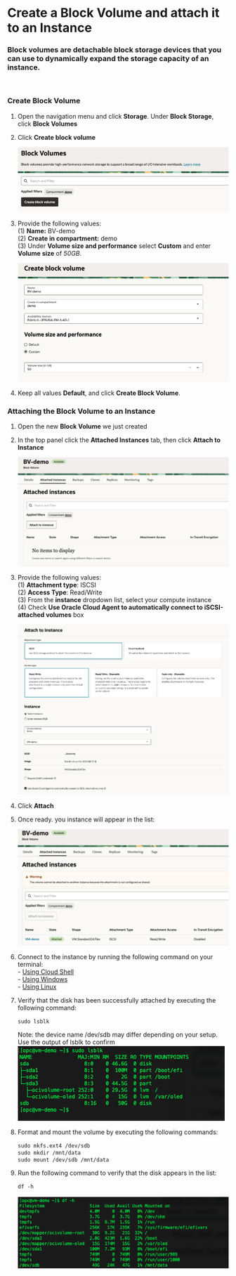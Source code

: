 # Create a Block Volume and attach it to an Instance
### Block volumes are detachable block storage devices that you can use to dynamically expand the storage capacity of an instance.
<br>

### Create Block Volume

1. Open the navigation menu and click **Storage**. Under **Block Storage**, click **Block Volumes**

2. Click **Create block volume**

    ![drawing](../SS/block_volume/1.png)

3. Provide the following values: <br>
    (1) **Name:** BV-demo<br>
    (2) **Create in compartment:** demo <br>
    (3) Under **Volume size and performance** select **Custom** and enter **Volume size** of *50GB*.

    ![drawing](../SS/block_volume/2.png)

4. Keep all values **Default**, and click **Create Block Volume**.


### Attaching the Block Volume to an Instance

1. Open the new **Block Volume** we just created

2. In the top panel click the **Attached Instances** tab, then click **Attach to Instance**

    ![drawing](../SS/block_volume/3.png)

3. Provide the following values: <br>
    (1) **Attachment type**: ISCSI <br>
    (2) **Access Type**: Read/Write <br>
    (3) From the **instance** dropdown list, select your compute instance<br>
    (4) Check **Use Oracle Cloud Agent to automatically connect to iSCSI-attached volumes** box <br>

    ![drawing](../SS/block_volume/4.png)

4. Click **Attach**

5. Once ready. you instance will appear in the list:

    ![drawing](../SS/block_volume/5.png)

6. Connect to the instance by running the following command on your terminal:<br>
        - [Using Cloud Shell](../SSH/cloud_shell.md) <br>
        - [Using Windows](../SSH/windows.md) <br>
        - [Using Linux](../SSH/linux.md) <br>

7. Verify that the disk has been successfully attached by executing the following command:
    ```
    sudo lsblk
    ```
    Note: the device name /dev/sdb may differ depending on your setup. Use the output of lsblk to confirm
    ![drawing](../SS/block_volume/6.png)

8. Format and mount the volume by executing the following commands:
    ```
    sudo mkfs.ext4 /dev/sdb
    sudo mkdir /mnt/data
    sudo mount /dev/sdb /mnt/data
    ```

9. Run the following command to verify that the disk appears in the list:
    ```
    df -h
    ```

    ![drawing](../SS/block_volume/7.png)